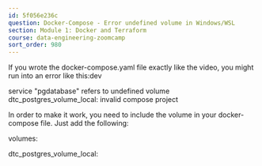 ```yaml
---
id: 5f056e236c
question: Docker-Compose - Error undefined volume in Windows/WSL
section: Module 1: Docker and Terraform
course: data-engineering-zoomcamp
sort_order: 980
---
```


If you wrote the docker-compose.yaml file exactly like the video, you might run into an error like this:dev

service "pgdatabase" refers to undefined volume dtc_postgres_volume_local: invalid compose project

In order to make it work, you need to include the volume in your docker-compose file. Just add the following:

volumes:

dtc_postgres_volume_local:


